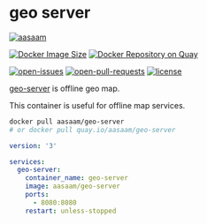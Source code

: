 # geo server

[![aasaam](https://flat.badgen.net/badge/aasaam/software%20development%20group/0277bd?labelColor=000000&icon=https%3A%2F%2Fcdn.jsdelivr.net%2Fgh%2Faasaam%2Finformation%2Flogo%2Faasaam.svg)](https://github.com/aasaam)

[![Docker Image Size](https://flat.badgen.net/docker/size/aasaam/geo-server)](https://hub.docker.com/r/aasaam/geo-server)
[![Docker Repository on Quay](https://flat.badgen.net/badge/quay.io/repo/cyan)](https://quay.io/repository/aasaam/geo-server)

[![open-issues](https://flat.badgen.net/github/open-issues/aasaam/geo-server)](https://github.com/aasaam/geo-server/issues)
[![open-pull-requests](https://flat.badgen.net/github/open-prs/aasaam/geo-server)](https://github.com/aasaam/geo-server/pulls)
[![license](https://flat.badgen.net/github/license/aasaam/geo-server)](./LICENSE)

[geo-server](http://geoserver.org) is offline geo map.

This container is useful for offline map services.

```bash
docker pull aasaam/geo-server
# or docker pull quay.io/aasaam/geo-server
```

```yml
version: '3'

services:
  geo-server:
    container_name: geo-server
    image: aasaam/geo-server
    ports:
      - 8080:8080
    restart: unless-stopped
```
